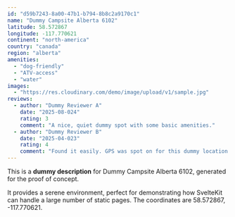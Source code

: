 ```yaml
---
id: "d59b7243-8a00-47b1-b794-8b8c2a9170c1"
name: "Dummy Campsite Alberta 6102"
latitude: 58.572867
longitude: -117.770621
continent: "north-america"
country: "canada"
region: "alberta"
amenities:
  - "dog-friendly"
  - "ATV-access"
  - "water"
images:
  - "https://res.cloudinary.com/demo/image/upload/v1/sample.jpg"
reviews:
  - author: "Dummy Reviewer A"
    date: "2025-08-024"
    rating: 3
    comment: "A nice, quiet dummy spot with some basic amenities."
  - author: "Dummy Reviewer B"
    date: "2025-04-023"
    rating: 4
    comment: "Found it easily. GPS was spot on for this dummy location."
---
```


This is a **dummy description** for Dummy Campsite Alberta 6102, generated for the proof of concept.

It provides a serene environment, perfect for demonstrating how SvelteKit can handle a large number of static pages. The coordinates are 58.572867, -117.770621.
